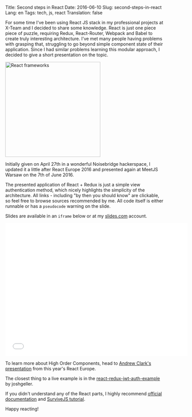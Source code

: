 Title: Second steps in React
Date: 2016-06-10
Slug: second-steps-in-react
Lang: en
Tags: tech, js, react
Translation: false

For some time I've been using React JS stack in my professional projects at X-Team and I decided to share some knowledge. React is just one piece piece of puzzle, requiring Redux, React-Router, Webpack and Babel to create truly interesting architecture. I've met many people having problems with grasping that, struggling to go beyond simple component state of their application. Since I had similar problems learning this modular approach, I decided to give a short presentation on the topic.

<img title="React frameworks" class="article-img" src="/images/13_second_steps/main_img.png" style="width: 300px; height: auto;">

Initially given on April 27th in a wonderful Noisebridge hackerspace, I updated it a little after React Europe 2016 and presented again at MeetJS Warsaw on the 7th of June 2016.

The presented application of React + Redux is just a simple view authentication method, which nicely highlights the simplicity of the architecture. All links - including "by then you should know" are clickable, so feel free to browse sources recommended by me. All code itself is either runnable or has a `pseudocode` warning on the slide.

Slides are available in an `iframe` below or at my [slides.com](https://slides.com/pawelngei/second-steps-in-react-auth/) account.

<div style="text-align: center; margin: 1em 0">
  <iframe src="//slides.com/pawelngei/second-steps-in-react-auth/embed" width="576" height="420" scrolling="no" frameborder="0" webkitallowfullscreen mozallowfullscreen allowfullscreen></iframe>
</div>

To learn more about High Order Components, head to [Andrew Clark's presentation](https://www.youtube.com/watch?v=zD_judE-bXk) from this year's React Europe.

The closest thing to a live example is in the [react-redux-jwt-auth-example](https://github.com/joshgeller/react-redux-jwt-auth-example) by joshgeller.

If you didn't understand any of the React parts, I highly recommend [official documentation](https://facebook.github.io/react/docs/why-react.html) and [SurviveJS tutorial](http://survivejs.com/).

Happy reacting!
